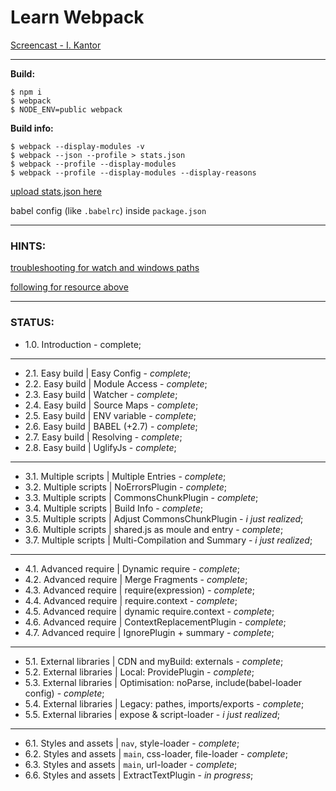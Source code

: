 # Learn Webpack

[Screencast - I. Kantor](https://www.youtube.com/playlist?list=PLDyvV36pndZHfBThhg4Z0822EEG9VGenn)




***
**Build:**
```
$ npm i
$ webpack
$ NODE_ENV=public webpack
```

**Build info:**
```
$ webpack --display-modules -v
$ webpack --json --profile > stats.json
$ webpack --profile --display-modules
$ webpack --profile --display-modules --display-reasons
```

[upload stats.json here](https://webpack.github.io/analyse/)

babel config (like `.babelrc`) inside `package.json`




***
### HINTS:

[troubleshooting for watch and windows paths](https://webpack.github.io/docs/troubleshooting.html#windows-paths)

[following for resource above](https://webpack.github.io/docs/configuration.html#resolve-root)




***
### STATUS:

+ 1.0. Introduction - complete;

***
+ 2.1. Easy build | Easy Config   - *complete*;
+ 2.2. Easy build | Module Access - *complete*;
+ 2.3. Easy build | Watcher       - *complete*;
+ 2.4. Easy build | Source Maps   - *complete*;
+ 2.5. Easy build | ENV variable  - *complete*;
+ 2.6. Easy build | BABEL (+2.7)  - *complete*;
+ 2.7. Easy build | Resolving     - *complete*;
+ 2.8. Easy build | UglifyJs      - *complete*;

***
+ 3.1. Multiple scripts | Multiple Entries              - *complete*;
+ 3.2. Multiple scripts | NoErrorsPlugin                - *complete*;
+ 3.3. Multiple scripts | CommonsChunkPlugin            - *complete*;
+ 3.4. Multiple scripts | Build Info                    - *complete*;
+ 3.5. Multiple scripts | Adjust CommonsChunkPlugin     - *i just realized*;
+ 3.6. Multiple scripts | shared.js as moule and entry  - *complete*;
+ 3.7. Multiple scripts | Multi-Compilation and Summary - *i just realized*;

***
+ 4.1. Advanced require | Dynamic require          - *complete*;
+ 4.2. Advanced require | Merge Fragments          - *complete*;
+ 4.3. Advanced require | require(expression)      - *complete*;
+ 4.4. Advanced require | require.context          - *complete*;
+ 4.5. Advanced require | dynamic require.context  - *complete*;
+ 4.6. Advanced require | ContextReplacementPlugin - *complete*;
+ 4.7. Advanced require | IgnorePlugin + summary   - *complete*;

***
+ 5.1. External libraries | CDN and myBuild: externals                          - *complete*;
+ 5.2. External libraries | Local: ProvidePlugin                                - *complete*;
+ 5.3. External libraries | Optimisation: noParse, include(babel-loader config) - *complete*;
+ 5.4. External libraries | Legacy: pathes, imports/exports                     - *complete*;
+ 5.5. External libraries | expose & script-loader                              - *i just realized*;

***
+ 6.1. Styles and assets | `nav`, style-loader             - *complete*;
+ 6.2. Styles and assets | `main`, css-loader, file-loader - *complete*;
+ 6.3. Styles and assets | `main`, url-loader              - *complete*;
+ 6.6. Styles and assets | ExtractTextPlugin               - *in progress*;














